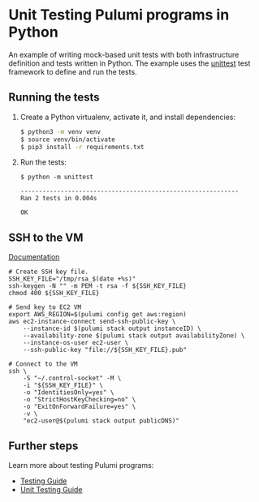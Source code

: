 # Unit Testing Pulumi programs in Python

An example of writing mock-based unit tests with both infrastructure definition and tests written in Python. The example uses the [unittest](https://docs.python.org/3/library/unittest.html) test framework to define and run the tests.

## Running the tests

1. Create a Python virtualenv, activate it, and install dependencies:

   ```bash
   $ python3 -m venv venv
   $ source venv/bin/activate
   $ pip3 install -r requirements.txt
   ```

2.  Run the tests:

    ``` 
    $ python -m unittest

    ------------------------------------------------------------
    Ran 2 tests in 0.004s

    OK
    ```

## SSH to the VM

[Documentation](https://docs.aws.amazon.com/AWSEC2/latest/UserGuide/ec2-instance-connect-methods.html#ec2-instance-connect-connecting-aws-cli)

```
# Create SSH key file.
SSH_KEY_FILE="/tmp/rsa_$(date +%s)"
ssh-keygen -N "" -m PEM -t rsa -f ${SSH_KEY_FILE}
chmod 400 ${SSH_KEY_FILE}

# Send key to EC2 VM
export AWS_REGION=$(pulumi config get aws:region)
aws ec2-instance-connect send-ssh-public-key \
    --instance-id $(pulumi stack output instanceID) \
    --availability-zone $(pulumi stack output availabilityZone) \
    --instance-os-user ec2-user \
    --ssh-public-key "file://${SSH_KEY_FILE}.pub"

# Connect to the VM
ssh \
    -S "~/.control-socket" -M \
    -i "${SSH_KEY_FILE}" \
    -o "IdentitiesOnly=yes" \
    -o "StrictHostKeyChecking=no" \
    -o "ExitOnForwardFailure=yes" \
    -v \
    "ec2-user@$(pulumi stack output publicDNS)"
```

## Further steps

Learn more about testing Pulumi programs:

- [Testing Guide](https://www.pulumi.com/docs/guides/testing/)
- [Unit Testing Guide](https://www.pulumi.com/docs/guides/testing/unit/)
